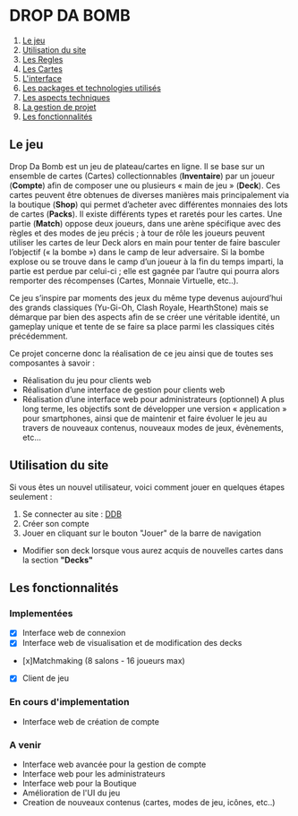 # DROP DA BOMB

1. [Le jeu](#le-jeu)
2. [Utilisation du site](#utilisation-du-site)
3. [Les Regles](https://github.com/LucasL13/WORK-L3/tree/master/DDB/Documentation/LesRegles.md)
4. [Les Cartes](https://github.com/LucasL13/WORK-L3/tree/master/DDB/Documentation/LesCartes.md)
5. [L'interface](https://github.com/LucasL13/WORK-L3/tree/master/DDB/Documentation/Interface.md)
6. [Les packages et technologies utilisés](https://github.com/LucasL13/WORK-L3/tree/master/DDB/Documentation/Packages.md)
7. [Les aspects techniques](https://github.com/LucasL13/WORK-L3/tree/master/DDB/Documentation/Technique.md)
8. [La gestion de projet](https://github.com/LucasL13/WORK-L3/tree/master/DDB/Documentation/GestionProjet.md)
9. [Les fonctionnalités](#les-fonctionnalités)

## Le jeu

Drop Da Bomb est un jeu de plateau/cartes en ligne.
Il se base sur un ensemble de cartes (Cartes) collectionnables (**Inventaire**) par un joueur (**Compte**) afin de composer une ou plusieurs « main de jeu » (**Deck**). 
Ces cartes peuvent être obtenues de diverses manières mais principalement via la boutique (**Shop**) qui permet d’acheter avec différentes monnaies des lots de cartes (**Packs**). Il existe différents types et raretés pour les cartes. 
Une partie (**Match**) oppose deux joueurs, dans une arène spécifique avec des règles et des modes de jeu précis ; à tour de rôle les joueurs peuvent utiliser les cartes de leur Deck alors en main pour tenter de faire basculer l’objectif (« la bombe ») dans le camp de leur adversaire. 
Si la bombe explose ou se trouve dans le camp d’un joueur à la fin du temps imparti, la partie est perdue par celui-ci ; elle est gagnée par l’autre qui pourra alors remporter des récompenses (Cartes, Monnaie Virtuelle, etc..).

Ce jeu s’inspire par moments des jeux du même type devenus aujourd’hui des grands classiques (Yu-Gi-Oh, Clash Royale, HearthStone) mais se démarque par bien des aspects afin de se créer une véritable identité, un gameplay unique et tente de se faire sa place parmi les classiques cités précédemment. 

Ce projet concerne donc la réalisation de ce jeu ainsi que de toutes ses composantes à savoir : 
-	Réalisation du jeu pour clients web
-	Réalisation d’une interface de gestion pour clients web
-	Réalisation d’une interface web pour administrateurs (optionnel)
A plus long terme, les objectifs sont de développer une version « application » pour smartphones, ainsi que de maintenir et faire évoluer le jeu au travers de nouveaux contenus, nouveaux modes de jeux, évènements, etc... 


## Utilisation du site

Si vous êtes un nouvel utilisateur, voici comment jouer en quelques étapes seulement : 

1. Se connecter au site : [DDB](http://217.182.69.175:8080/Account)
2. Créer son compte 
3. Jouer en cliquant sur le bouton "Jouer" de la barre de navigation

+ Modifier son deck lorsque vous aurez acquis de nouvelles cartes dans la section **"Decks"**

## Les fonctionnalités 

### Implementées

- [x] Interface web de connexion
- [x] Interface web de visualisation et de modification des decks
- [x]Matchmaking (8 salons - 16 joueurs max)
- [x] Client de jeu 

### En cours d'implementation

* Interface web de création de compte

### A venir 

* Interface web avancée pour la gestion de compte
* Interface web pour les administrateurs
* Interface web pour la Boutique
* Amélioration de l'UI du jeu 
* Creation de nouveaux contenus (cartes, modes de jeu, icônes, etc..)
